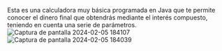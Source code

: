 Esta es una calculadora muy básica programada en Java que te permite conocer el dinero final que obtendrás mediante el interés compuesto, teniendo en cuenta una serie de parámetros.
![Captura de pantalla 2024-02-05 184107](https://github.com/pablovl95/Calculadora_Interes_Compuesto/assets/73790559/8c988a71-c62a-4779-9fdc-507719fc1211)
![Captura de pantalla 2024-02-05 184039](https://github.com/pablovl95/Calculadora_Interes_Compuesto/assets/73790559/55ca2039-4aaf-4608-a577-77dff8d0efbc)
